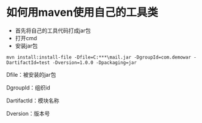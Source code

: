 # 如何用maven使用自己的工具类

- 首先将自己的工具代码打成jar包
- 打开cmd
- 安装jar包 

```
mvn install:install-file -Dfile=C:***\mail.jar -DgroupId=com.demowar -DartifactId=test -Dversion=1.0.0 -Dpackaging=jar
```

Dfile：被安装的jar包

DgroupId：组织id

DartifactId：模块名称
 
Dversion：版本号 